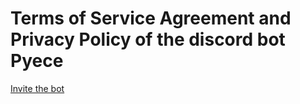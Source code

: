 # Terms of Service Agreement and Privacy Policy of the discord bot Pyece
[Invite the bot](https://discord.com/api/oauth2/authorize?client_id=996819210833502338&permissions=277294214262&scope=applications.commands%20bot)
